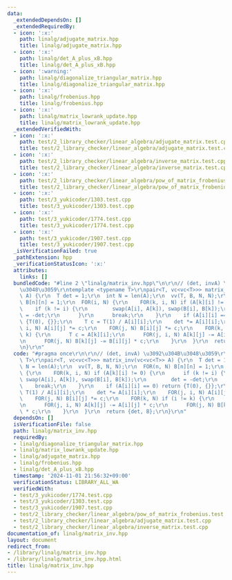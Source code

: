 ```yaml
---
data:
  _extendedDependsOn: []
  _extendedRequiredBy:
  - icon: ':x:'
    path: linalg/adjugate_matrix.hpp
    title: linalg/adjugate_matrix.hpp
  - icon: ':x:'
    path: linalg/det_A_plus_xB.hpp
    title: linalg/det_A_plus_xB.hpp
  - icon: ':warning:'
    path: linalg/diagonalize_triangular_matrix.hpp
    title: linalg/diagonalize_triangular_matrix.hpp
  - icon: ':x:'
    path: linalg/frobenius.hpp
    title: linalg/frobenius.hpp
  - icon: ':x:'
    path: linalg/matrix_lowrank_update.hpp
    title: linalg/matrix_lowrank_update.hpp
  _extendedVerifiedWith:
  - icon: ':x:'
    path: test/2_library_checker/linear_algebra/adjugate_matrix.test.cpp
    title: test/2_library_checker/linear_algebra/adjugate_matrix.test.cpp
  - icon: ':x:'
    path: test/2_library_checker/linear_algebra/inverse_matrix.test.cpp
    title: test/2_library_checker/linear_algebra/inverse_matrix.test.cpp
  - icon: ':x:'
    path: test/2_library_checker/linear_algebra/pow_of_matrix_frobenius.test.cpp
    title: test/2_library_checker/linear_algebra/pow_of_matrix_frobenius.test.cpp
  - icon: ':x:'
    path: test/3_yukicoder/1303.test.cpp
    title: test/3_yukicoder/1303.test.cpp
  - icon: ':x:'
    path: test/3_yukicoder/1774.test.cpp
    title: test/3_yukicoder/1774.test.cpp
  - icon: ':x:'
    path: test/3_yukicoder/1907.test.cpp
    title: test/3_yukicoder/1907.test.cpp
  _isVerificationFailed: true
  _pathExtension: hpp
  _verificationStatusIcon: ':x:'
  attributes:
    links: []
  bundledCode: "#line 2 \"linalg/matrix_inv.hpp\"\n\r\n// (det, invA) \u3092\u304B\
    \u3048\u3059\r\ntemplate <typename T>\r\npair<T, vc<vc<T>>> matrix_inv(vc<vc<T>>\
    \ A) {\r\n  T det = 1;\r\n  int N = len(A);\r\n  vv(T, B, N, N);\r\n  FOR(n, N)\
    \ B[n][n] = 1;\r\n  FOR(i, N) {\r\n    FOR(k, i, N) if (A[k][i] != 0) {\r\n  \
    \    if (k != i) {\r\n        swap(A[i], A[k]), swap(B[i], B[k]);\r\n        det\
    \ = -det;\r\n      }\r\n      break;\r\n    }\r\n    if (A[i][i] == 0) return\
    \ {T(0), {}};\r\n    T c = T(1) / A[i][i];\r\n    det *= A[i][i];\r\n    FOR(j,\
    \ i, N) A[i][j] *= c;\r\n    FOR(j, N) B[i][j] *= c;\r\n    FOR(k, N) if (i !=\
    \ k) {\r\n      T c = A[k][i];\r\n      FOR(j, i, N) A[k][j] -= A[i][j] * c;\r\
    \n      FOR(j, N) B[k][j] -= B[i][j] * c;\r\n    }\r\n  }\r\n  return {det, B};\r\
    \n}\r\n"
  code: "#pragma once\r\n\r\n// (det, invA) \u3092\u304B\u3048\u3059\r\ntemplate <typename\
    \ T>\r\npair<T, vc<vc<T>>> matrix_inv(vc<vc<T>> A) {\r\n  T det = 1;\r\n  int\
    \ N = len(A);\r\n  vv(T, B, N, N);\r\n  FOR(n, N) B[n][n] = 1;\r\n  FOR(i, N)\
    \ {\r\n    FOR(k, i, N) if (A[k][i] != 0) {\r\n      if (k != i) {\r\n       \
    \ swap(A[i], A[k]), swap(B[i], B[k]);\r\n        det = -det;\r\n      }\r\n  \
    \    break;\r\n    }\r\n    if (A[i][i] == 0) return {T(0), {}};\r\n    T c =\
    \ T(1) / A[i][i];\r\n    det *= A[i][i];\r\n    FOR(j, i, N) A[i][j] *= c;\r\n\
    \    FOR(j, N) B[i][j] *= c;\r\n    FOR(k, N) if (i != k) {\r\n      T c = A[k][i];\r\
    \n      FOR(j, i, N) A[k][j] -= A[i][j] * c;\r\n      FOR(j, N) B[k][j] -= B[i][j]\
    \ * c;\r\n    }\r\n  }\r\n  return {det, B};\r\n}\r\n"
  dependsOn: []
  isVerificationFile: false
  path: linalg/matrix_inv.hpp
  requiredBy:
  - linalg/diagonalize_triangular_matrix.hpp
  - linalg/matrix_lowrank_update.hpp
  - linalg/adjugate_matrix.hpp
  - linalg/frobenius.hpp
  - linalg/det_A_plus_xB.hpp
  timestamp: '2024-11-01 21:56:32+09:00'
  verificationStatus: LIBRARY_ALL_WA
  verifiedWith:
  - test/3_yukicoder/1774.test.cpp
  - test/3_yukicoder/1303.test.cpp
  - test/3_yukicoder/1907.test.cpp
  - test/2_library_checker/linear_algebra/pow_of_matrix_frobenius.test.cpp
  - test/2_library_checker/linear_algebra/adjugate_matrix.test.cpp
  - test/2_library_checker/linear_algebra/inverse_matrix.test.cpp
documentation_of: linalg/matrix_inv.hpp
layout: document
redirect_from:
- /library/linalg/matrix_inv.hpp
- /library/linalg/matrix_inv.hpp.html
title: linalg/matrix_inv.hpp
---
```

